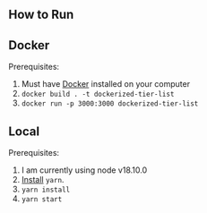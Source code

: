 ## How to Run


## Docker
Prerequisites:

1. Must have [Docker](https://www.docker.com/get-started/) installed on your computer 
2. `docker build . -t dockerized-tier-list`
3. `docker run -p 3000:3000 dockerized-tier-list`

## Local

Prerequisites:
1. I am currently using node v18.10.0
2. [Install](https://classic.yarnpkg.com/en/docs/install/) `yarn`.  
3. `yarn install`
3. `yarn start`  
